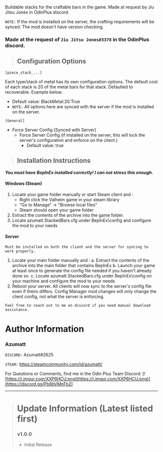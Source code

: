 ﻿Buildable stacks for the craftable bars in the game. Made at request by Jiu Jitsu Jones in OdinPlus discord.

`NOTE:` If the mod is installed on the server, the crafting requirements will be synced. The mod doesn't have version checking.

### Made at the request of `Jiu Jitsu Jones#3378` in the OdinPlus discord.


> ## Configuration Options
`[piece_stack_...]`

Each type/stack of metal has its own configuration options. The default cost of each stack is 20 of the metal bars for that stack. Defaulted to recoverable. Example below.
 -  Default value: BlackMetal:20:True
 - `NOTE:` All options here are synced with the server if the mod is installed on the server.

`[General]`

* Force Server Config [Synced with Server]
    * Force Server Config (if installed on the server, this will lock the server's configuration and enforce on the client.)
        * Default value: true

> ## Installation Instructions
***You must have BepInEx installed correctly! I can not stress this enough.***

#### Windows (Steam)
1. Locate your game folder manually or start Steam client and :
    * Right click the Valheim game in your steam library
    * "Go to Manage" -> "Browse local files"
    * Steam should open your game folder
2. Extract the contents of the archive into the game folder.
3. Locate azumatt.StackedBars.cfg under BepInEx\config and configure the mod to your needs

#### Server

`﻿Must be installed on both the client and the server for syncing to work properly.`
1. Locate your main folder manually and :
   a. Extract the contents of the archive into the main folder that contains BepInEx
   b. Launch your game at least once to generate the config file needed if you haven't already done so.
   c. Locate azumatt.StackedBars.cfg under BepInEx\config on your machine and configure the mod to your needs
2. Reboot your server. All clients will now sync to the server's config file even if theirs differs. Config Manager mod changes will only change the client config, not what the server is enforcing.


`Feel free to reach out to me on discord if you need manual download assistance.`


# Author Information

### Azumatt

`DISCORD:` Azumatt#2625

`STEAM:` https://steamcommunity.com/id/azumatt/﻿


For Questions or Comments, find me﻿ in the Odin Plus Team Discord:
[![https://i.imgur.com/XXP6HCU.png](https://i.imgur.com/XXP6HCU.png)](https://discord.gg/Pb6bVMnFb2)

***
> # Update Information (Latest listed first)
> ### v1.0.0
> - Initial Release
